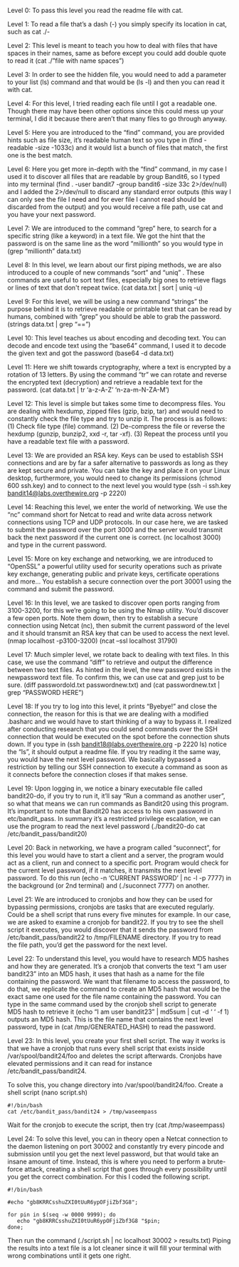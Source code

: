 Level 0: To pass this level you read the readme file with cat.

Level 1: To read a file that’s a dash (-) you simply specify its location in cat, such as cat ./-

Level 2: This level is meant to teach you how to deal with files that have spaces in their names, same as before except you could add double quote to read it (cat ./”file with name spaces”) 

Level 3: In order to see the hidden file, you would need to add a parameter to your list (ls) command and that would be (ls -l) and then you can read it with cat.

Level 4: For this level, I tried reading each file until I got a readable one. Though there may have been other options since this could mess up your terminal, I did it because there aren’t that many files to go through anyway.

Level 5: Here you are introduced to the “find” command, you are provided hints such as file size, it’s readable human text so you type in (find -readable -size -1033c) and it would list a bunch of files that match, the first one is the best match.

Level 6: Here you get more in-depth with the “find” command, in my case I used it to discover all files that are readable by group Bandit6, so I typed into my terminal (find . -user bandit7 -group bandit6 -size 33c 2>/dev/null) and I added the 2>/dev/null to discard any standard error outputs (this way I can only see the file I need and for ever file I cannot read should be discarded from the output) and you would receive a file path, use cat and you have your next password.

Level 7: We are introduced to the command “grep” here, to search for a specific string (like a keyword) in a text file. We got the hint that the password is on the same line as the word “millionth” so you would type in (grep “millionth” data.txt) 

Level 8: In this level, we learn about our first piping methods, we are also introduced to a couple of new commands “sort” and “uniq” . These commands are useful to sort text files, especially big ones to retrieve flags or lines of text that don't repeat twice. (cat data.txt | sort | uniq -u)

Level 9: For this level, we will be using a new command “strings” the purpose behind it is to retrieve readable or printable text that can be read by humans, combined with “grep” you should be able to grab the password. (strings data.txt | grep “==”) 

Level 10: This level teaches us about encoding and decoding text. You can decode and encode text using the “base64” command, I used it to decode the given text and got the password (base64 -d data.txt)

Level 11: Here we shift towards cryptography, where a text is encrypted by a rotation of 13 letters. By using the command “tr” we can rotate and reverse the encrypted text (decryption) and retrieve a readable text for the password. (cat data.txt | tr ‘a-z-A-Z’ ‘n-za-m-N-ZA-M’)

Level 12: This level is simple but takes some time to decompress files. You are dealing with hexdump, zipped files (gzip, bzip, tar) and would need to constantly check the file type and try to unzip it. The process is as follows: (1) Check file type (file) command. (2) De-compress the file or reverse the hexdump (gunzip, bunzip2, xxd -r, tar -xf). (3) Repeat the process until you have a readable text file with a password.

Level 13: We are provided an RSA key. Keys can be used to establish SSH connections and are by far a safer alternative to passwords as long as they are kept secure and private. You can take the key and place it on your Linux desktop, furthermore, you would need to change its permissions (chmod 600 ssh.key) and to connect to the next level you would type (ssh -i ssh.key bandit14@labs.overthewire.org -p 2220)

Level 14: Reaching this level, we enter the world of networking. We use the “nc” command short for Netcat to read and write data across network connections using TCP and UDP protocols. In our case here, we are tasked to submit the password over the port 3000 and the server would transmit back the next password if the current one is correct. (nc localhost 3000) and type in the current password.

Level 15: More on key exchange and networking, we are introduced to “OpenSSL” a powerful utility used for security operations such as private key exchange, generating public and private keys, certificate operations and more… You establish a secure connection over the port 30001 using the command and submit the password.

Level 16: In this level, we are tasked to discover open ports ranging from 3100-3200, for this we’re going to be using the Nmap utility. You’d discover a few open ports. Note them down, then try to establish a secure connection using Netcat (nc), then submit the current password of the level and it should transmit an RSA key that can be used to access the next level. (nmap localhost -p3100-3200) (ncat –ssl localhost 31790)

Level 17: Much simpler level, we rotate back to dealing with text files. In this case, we use the command “diff” to retrieve and output the difference between two text files. As hinted in the level, the new password exists in the newpassword text file. To confirm this, we can use cat and grep just to be sure. (diff passwordold.txt passwordnew.txt) and (cat passwordnew.txt | grep “PASSWORD HERE”)

Level 18: If you try to log into this level, it prints “Byebye!” and close the connection, the reason for this is that we are dealing with a modified .basharc and we would have to start thinking of a way to bypass it. I realized after conducting research that you could send commands over the SSH connection that would be executed on the spot before the connection shuts down. If you type in (ssh bandit18@labs.overthewire.org -p 2220 ls) notice the “ls”, it should output a readme file. If you try reading it the same way, you would have the next level password. We basically bypassed a restriction by telling our SSH connection to execute a command as soon as it connects before the connection closes if that makes sense.

Level 19: Upon logging in, we notice a binary executable file called bandit20-do, if you try to run it, it’ll say “Run a command as another user”, so what that means we can run commands as Bandit20 using this program. It’s important to note that Bandit20 has access to his own password in etc/bandit_pass. In summary it’s a restricted privilege escalation, we can use the program to read the next level password (./bandit20-do cat /etc/bandit_pass/bandit20)

Level 20: Back in networking, we have a program called “suconnect”, for this level you would have to start a client and a server, the program would act as a client, run and connect to a specific port. Program would check for the current level password, if it matches, it transmits the next level password. To do this run (echo -n ‘CURRENT PASSWORD’ | nc -l -p 7777) in the background (or 2nd terminal) and (./suconnect 7777) on another.

Level 21: We are introduced to cronjobs and how they can be used for bypassing permissions, cronjobs are tasks that are executed regularly. Could be a shell script that runs every five minutes for example. In our case, we are asked to examine a cronjob for bandit22. If you try to see the shell script it executes, you would discover that it sends the password from /etc/bandit_pass/bandit22 to /tmp/FILENAME directory. If you try to read the file path, you’d get the password for the next level.

Level 22: To understand this level, you would have to research MD5 hashes and how they are generated. It’s a cronjob that converts the text “I am user bandit23” into an MD5 hash, it uses that hash as a name for the file containing the password. We want that filename to access the password, to do that, we replicate the command to create an MD5 hash that would be the exact same one used for the file name containing the password. You can type in the same command used by the cronjob shell script to generate MD5 hash to retrieve it (echo “I am user bandit23” | md5sum | cut -d ‘ ‘ -f 1) outputs an MD5 hash. This is the file name that contains the next level password, type in (cat /tmp/GENERATED_HASH) to read the password.

Level 23: In this level, you create your first shell script. The way it works is that we have a cronjob that runs every shell script that exists inside /var/spool/bandit24/foo and deletes the script afterwards. Cronjobs have elevated permissions and it can read for instance /etc/bandit_pass/bandit24. 

To solve this, you change directory into /var/spool/bandit24/foo.
Create a shell script (nano script.sh)
```shell
#!/bin/bash
cat /etc/bandit_pass/bandit24 > /tmp/waseempass
```

Wait for the cronjob to execute the script, then try (cat /tmp/waseempass)


Level 24: To solve this level, you can in theory open a Netcat connection to the daemon listening on port 30002 and constantly try every pincode and submission until you get the next level password, but that would take an insane amount of time. Instead, this is where you need to perform a brute-force attack, creating a shell script that goes through every possibility until you get the correct combination. For this I coded the following script.

```shell
#!/bin/bash

#echo "gb8KRRCsshuZXI0tUuR6ypOFjiZbf3G8";

for pin in $(seq -w 0000 9999); do
   echo "gb8KRRCsshuZXI0tUuR6ypOFjiZbf3G8 "$pin;
done;
```

Then run the command (./script.sh | nc localhost 30002 > results.txt)
Piping the results into a text file is a lot cleaner since it will fill your terminal with wrong combinations until it gets one right.
